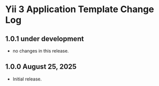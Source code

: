 # Yii 3 Application Template Change Log

## 1.0.1 under development

- no changes in this release.

## 1.0.0 August 25, 2025

- Initial release.